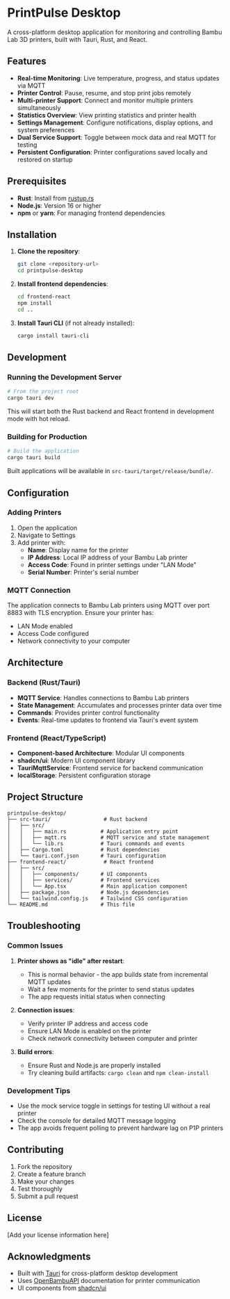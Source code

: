 # PrintPulse Desktop

A cross-platform desktop application for monitoring and controlling Bambu Lab 3D printers, built with Tauri, Rust, and React.

## Features

- **Real-time Monitoring**: Live temperature, progress, and status updates via MQTT
- **Printer Control**: Pause, resume, and stop print jobs remotely
- **Multi-printer Support**: Connect and monitor multiple printers simultaneously
- **Statistics Overview**: View printing statistics and printer health
- **Settings Management**: Configure notifications, display options, and system preferences
- **Dual Service Support**: Toggle between mock data and real MQTT for testing
- **Persistent Configuration**: Printer configurations saved locally and restored on startup

## Prerequisites

- **Rust**: Install from [rustup.rs](https://rustup.rs/)
- **Node.js**: Version 16 or higher
- **npm** or **yarn**: For managing frontend dependencies

## Installation

1. **Clone the repository**:

   ```bash
   git clone <repository-url>
   cd printpulse-desktop
   ```

2. **Install frontend dependencies**:

   ```bash
   cd frontend-react
   npm install
   cd ..
   ```

3. **Install Tauri CLI** (if not already installed):
   ```bash
   cargo install tauri-cli
   ```

## Development

### Running the Development Server

```bash
# From the project root
cargo tauri dev
```

This will start both the Rust backend and React frontend in development mode with hot reload.

### Building for Production

```bash
# Build the application
cargo tauri build
```

Built applications will be available in `src-tauri/target/release/bundle/`.

## Configuration

### Adding Printers

1. Open the application
2. Navigate to Settings
3. Add printer with:
   - **Name**: Display name for the printer
   - **IP Address**: Local IP address of your Bambu Lab printer
   - **Access Code**: Found in printer settings under "LAN Mode"
   - **Serial Number**: Printer's serial number

### MQTT Connection

The application connects to Bambu Lab printers using MQTT over port 8883 with TLS encryption. Ensure your printer has:

- LAN Mode enabled
- Access Code configured
- Network connectivity to your computer

## Architecture

### Backend (Rust/Tauri)

- **MQTT Service**: Handles connections to Bambu Lab printers
- **State Management**: Accumulates and processes printer data over time
- **Commands**: Provides printer control functionality
- **Events**: Real-time updates to frontend via Tauri's event system

### Frontend (React/TypeScript)

- **Component-based Architecture**: Modular UI components
- **shadcn/ui**: Modern UI component library
- **TauriMqttService**: Frontend service for backend communication
- **localStorage**: Persistent configuration storage

## Project Structure

```
printpulse-desktop/
├── src-tauri/                 # Rust backend
│   ├── src/
│   │   ├── main.rs           # Application entry point
│   │   ├── mqtt.rs           # MQTT service and state management
│   │   └── lib.rs            # Tauri commands and events
│   ├── Cargo.toml            # Rust dependencies
│   └── tauri.conf.json       # Tauri configuration
├── frontend-react/            # React frontend
│   ├── src/
│   │   ├── components/       # UI components
│   │   ├── services/         # Frontend services
│   │   └── App.tsx           # Main application component
│   ├── package.json          # Node.js dependencies
│   └── tailwind.config.js    # Tailwind CSS configuration
└── README.md                 # This file
```

## Troubleshooting

### Common Issues

1. **Printer shows as "idle" after restart**:

   - This is normal behavior - the app builds state from incremental MQTT updates
   - Wait a few moments for the printer to send status updates
   - The app requests initial status when connecting

2. **Connection issues**:

   - Verify printer IP address and access code
   - Ensure LAN Mode is enabled on the printer
   - Check network connectivity between computer and printer

3. **Build errors**:
   - Ensure Rust and Node.js are properly installed
   - Try cleaning build artifacts: `cargo clean` and `npm clean-install`

### Development Tips

- Use the mock service toggle in settings for testing UI without a real printer
- Check the console for detailed MQTT message logging
- The app avoids frequent polling to prevent hardware lag on P1P printers

## Contributing

1. Fork the repository
2. Create a feature branch
3. Make your changes
4. Test thoroughly
5. Submit a pull request

## License

[Add your license information here]

## Acknowledgments

- Built with [Tauri](https://tauri.app/) for cross-platform desktop development
- Uses [OpenBambuAPI](https://github.com/Doridian/OpenBambuAPI) documentation for printer communication
- UI components from [shadcn/ui](https://ui.shadcn.com/)
